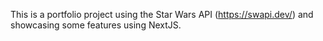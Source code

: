 This is a portfolio project using the Star Wars API (https://swapi.dev/) and showcasing some features using NextJS.
